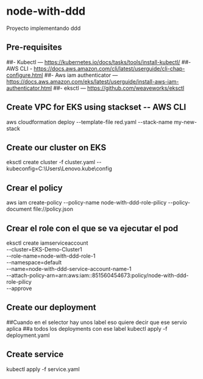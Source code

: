 # node-with-ddd
Proyecto implementando ddd

## Pre-requisites
##- Kubectl —  https://kubernetes.io/docs/tasks/tools/install-kubectl/
##- AWS CLI -  https://docs.aws.amazon.com/cli/latest/userguide/cli-chap-configure.html
##- Aws iam authenticator — https://docs.aws.amazon.com/eks/latest/userguide/install-aws-iam-authenticator.html
##- eksctl — https://github.com/weaveworks/eksctl


## Create VPC for EKS using stackset -- AWS CLI
aws cloudformation deploy --template-file red.yaml --stack-name my-new-stack

## Create our cluster on EKS
eksctl create cluster -f cluster.yaml --kubeconfig=C:\Users\Lenovo\.kube\config

## Crear el policy
aws iam create-policy --policy-name node-with-ddd-role-pilicy --policy-document file://policy.json

## Crear el role con el que se va ejecutar el pod
eksctl create iamserviceaccount \
  --cluster=EKS-Demo-Cluster1 \
  --role-name=node-with-ddd-role-1 \
  --namespace=default \
  --name=node-with-ddd-service-account-name-1  \
  --attach-policy-arn=arn:aws:iam::851560454673:policy/node-with-ddd-role-pilicy \
  --approve


## Create our deployment
##Cuando en el selector hay unos label eso quiere decir que ese servio aplica 
##a todos los deployments con ese label
kubectl apply -f deployment.yaml

## Create service
kubectl apply -f service.yaml